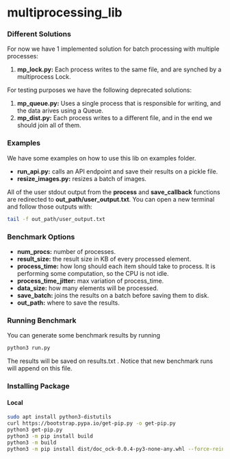 # multiprocessing_lib

### Different Solutions

For now we have 1 implemented solution for batch processing with multiple processes:
1. **mp_lock.py:** Each process writes to the same file, and are synched by a multiprocess Lock.

For testing purposes we have the following deprecated solutions:
1. **mp_queue.py:** Uses a single process that is responsible for writing, and the data arives using a Queue.
2. **mp_dist.py:** Each process writes to a different file, and in the end we should join all of them.

### Examples

We have some examples on how to use this lib on examples folder.
- **run_api.py:** calls an API endpoint and save their results on a pickle file.
- **resize_images.py:** resizes a batch of images.

All of the user stdout output from the **process** and **save_callback** functions are redirected to **out_path/user_output.txt**. You can open a new terminal and follow those outputs with:
```sh
tail -f out_path/user_output.txt
```

### Benchmark Options
- **num_procs:** number of processes.
- **result_size:** the result size in KB of every processed element.
- **process_time:** how long should each item should take to process. It is performing some computation, so the CPU is not idle.
- **process_time_jitter:** max variation of process_time.
- **data_size:** how many elements will be processed.
- **save_batch:** joins the results on a batch before saving them to disk.
- **out_path:** where to save the results.

### Running Benchmark

You can generate some benchmark results by running
```sh
python3 run.py
```
The results will be saved on results.txt . Notice that new benchmark runs will append on this file.

### Installing Package

#### Local

```sh
sudo apt install python3-distutils
curl https://bootstrap.pypa.io/get-pip.py -o get-pip.py
python3 get-pip.py
python3 -m pip install build
python3 -m build
python3 -m pip install dist/doc_ock-0.0.4-py3-none-any.whl --force-reinstall
```
